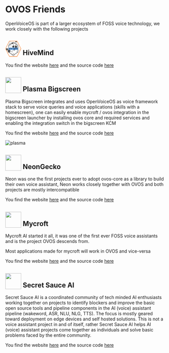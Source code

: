 # OVOS Friends

OpenVoiceOS is part of a larger ecosystem of FOSS voice technology, we work closely with the following projects

## <img src='https://github.com/JarbasHiveMind/HiveMind-assets/raw/master/logo/hivemind-512.png' card_color='#FEE255' width='50' height='50' style='vertical-align:bottom'/> HiveMind

You find the website [here](https://jarbashivemind.github.io/HiveMind-community-docs) and the source code [here](https://github.com/JarbasHiveMind)

## <img src='https://plasma-bigscreen.org/img/logo.png' card_color='#FEE255' width='50' height='50' style='vertical-align:bottom'/> Plasma Bigscreen

Plasma Bigscreen integrates and uses OpenVoiceOS as voice framework stack to serve voice queries and voice
applications (skills with a homescreen), one can easily enable mycroft / ovos integration in the bigscreen launcher by
installing ovos core and required services and enabling the integration switch in the bigscreen KCM

You find the website [here](https://plasma-bigscreen.org) and the source code [here](https://invent.kde.org/plasma/plasma-bigscreen)

![plasma](https://plasma-bigscreen.org/img/screenshot-1.png)

## <img src='https://neon.ai/sites/default/files/neon-ai-artificial-intelligence_1.png' card_color='#FEE255' width='50' height='50' style='vertical-align:bottom'/> NeonGecko

Neon was one the first projects ever to adopt ovos-core as a library to build their own voice assistant, 
Neon works closely together with OVOS and both projects are mostly intercompatible

You find the website [here](https://neon.ai) and the source code [here](https://github.com/NeonGeckoCom)

## <img src='https://mycroft.ai/wp-content/uploads/2017/02/Mycroft-Twitter-Profile.jpg' card_color='#FEE255' width='50' height='50' style='vertical-align:bottom'/> Mycroft

Mycroft AI started it all, it was one of the first ever FOSS voice assistants and is the project OVOS descends from. 

Most applications made for mycroft will work in OVOS and vice-versa

You find the website [here](https://mycroft.ai) and the source code [here](https://github.com/MycroftAI)

## <img src='https://avatars.githubusercontent.com/u/77728504?v=4' card_color='#FEE255' width='50' height='50' style='vertical-align:bottom'/> Secret Sauce AI

Secret Sauce AI is a coordinated community of tech minded AI enthusiasts working together on projects to identify
blockers and improve the basic open source tools and pipeline components in the AI (voice) assistant pipeline (wakeword,
ASR, NLU, NLG, TTS). The focus is mostly geared toward deployment on edge devices and self hosted solutions. This is not
a voice assistant project in and of itself, rather Secret Sauce AI helps AI (voice) assistant projects come together as
individuals and solve basic problems faced by the entire community.

You find the website [here](https://github.com/secretsauceai/secret_sauce_ai) and the source code [here](https://github.com/secretsauceai)

